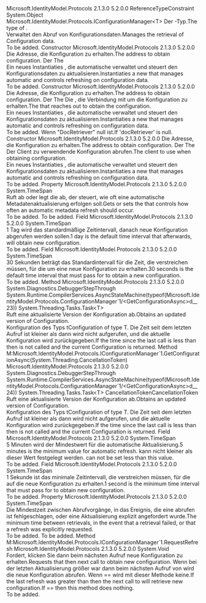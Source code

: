 <Type Name="ConfigurationManager&lt;T&gt;" FullName="Microsoft.IdentityModel.Protocols.ConfigurationManager&lt;T&gt;">
  <TypeSignature Language="C#" Value="public class ConfigurationManager&lt;T&gt; : Microsoft.IdentityModel.Protocols.IConfigurationManager&lt;T&gt; where T : class" />
  <TypeSignature Language="ILAsm" Value=".class public auto ansi ConfigurationManager`1&lt;class T&gt; extends System.Object implements class Microsoft.IdentityModel.Protocols.IConfigurationManager`1&lt;!T&gt;" />
  <TypeSignature Language="DocId" Value="T:Microsoft.IdentityModel.Protocols.ConfigurationManager`1" />
  <TypeSignature Language="VB.NET" Value="Public Class ConfigurationManager(Of T)&#xA;Implements IConfigurationManager(Of T)" />
  <TypeSignature Language="F#" Value="type ConfigurationManager&lt;'T (requires 'T : null)&gt; = class&#xA;    interface IConfigurationManager&lt;'T (requires 'T : null)&gt;" />
  <AssemblyInfo>
    <AssemblyName>Microsoft.IdentityModel.Protocols</AssemblyName>
    <AssemblyVersion>2.1.3.0</AssemblyVersion>
    <AssemblyVersion>5.2.0.0</AssemblyVersion>
  </AssemblyInfo>
  <TypeParameters>
    <TypeParameter Name="T">
      <Constraints>
        <ParameterAttribute>ReferenceTypeConstraint</ParameterAttribute>
      </Constraints>
    </TypeParameter>
  </TypeParameters>
  <Base>
    <BaseTypeName>System.Object</BaseTypeName>
  </Base>
  <Interfaces>
    <Interface>
      <InterfaceName>Microsoft.IdentityModel.Protocols.IConfigurationManager&lt;T&gt;</InterfaceName>
    </Interface>
  </Interfaces>
  <Docs>
    <typeparam name="T"><span data-ttu-id="58e7a-101">Der <see cref="T:Microsoft.IdentityModel.Protocols.IDocumentRetriever" />-Typ.</span><span class="sxs-lookup"><span data-stu-id="58e7a-101">The type of <see cref="T:Microsoft.IdentityModel.Protocols.IDocumentRetriever" />.</span></span></typeparam>
    <summary>
            <span data-ttu-id="58e7a-102">Verwaltet den Abruf von Konfigurationsdaten.</span><span class="sxs-lookup"><span data-stu-id="58e7a-102">Manages the retrieval of Configuration data.</span></span>
            </summary>
    <remarks>To be added.</remarks>
  </Docs>
  <Members>
    <Member MemberName=".ctor">
      <MemberSignature Language="C#" Value="public ConfigurationManager (string metadataAddress, Microsoft.IdentityModel.Protocols.IConfigurationRetriever&lt;T&gt; configRetriever);" />
      <MemberSignature Language="ILAsm" Value=".method public hidebysig specialname rtspecialname instance void .ctor(string metadataAddress, class Microsoft.IdentityModel.Protocols.IConfigurationRetriever`1&lt;!T&gt; configRetriever) cil managed" />
      <MemberSignature Language="DocId" Value="M:Microsoft.IdentityModel.Protocols.ConfigurationManager`1.#ctor(System.String,Microsoft.IdentityModel.Protocols.IConfigurationRetriever{`0})" />
      <MemberSignature Language="VB.NET" Value="Public Sub New (metadataAddress As String, configRetriever As IConfigurationRetriever(Of T))" />
      <MemberSignature Language="F#" Value="new Microsoft.IdentityModel.Protocols.ConfigurationManager&lt;'T (requires 'T : null)&gt; : string * Microsoft.IdentityModel.Protocols.IConfigurationRetriever&lt;'T (requires 'T : null)&gt; -&gt; Microsoft.IdentityModel.Protocols.ConfigurationManager&lt;'T (requires 'T : null)&gt;" Usage="new Microsoft.IdentityModel.Protocols.ConfigurationManager&lt;'T (requires 'T : null)&gt; (metadataAddress, configRetriever)" />
      <MemberType>Constructor</MemberType>
      <AssemblyInfo>
        <AssemblyName>Microsoft.IdentityModel.Protocols</AssemblyName>
        <AssemblyVersion>2.1.3.0</AssemblyVersion>
        <AssemblyVersion>5.2.0.0</AssemblyVersion>
      </AssemblyInfo>
      <Parameters>
        <Parameter Name="metadataAddress" Type="System.String" />
        <Parameter Name="configRetriever" Type="Microsoft.IdentityModel.Protocols.IConfigurationRetriever&lt;T&gt;" />
      </Parameters>
      <Docs>
        <param name="metadataAddress"><span data-ttu-id="58e7a-103">Die Adresse, die Konfiguration zu erhalten.</span><span class="sxs-lookup"><span data-stu-id="58e7a-103">The address to obtain configuration.</span></span></param>
        <param name="configRetriever"><span data-ttu-id="58e7a-104">Der <see cref="T:Microsoft.IdentityModel.Protocols.IConfigurationRetriever`1" /></span><span class="sxs-lookup"><span data-stu-id="58e7a-104">The <see cref="T:Microsoft.IdentityModel.Protocols.IConfigurationRetriever`1" /></span></span></param>
        <summary>
            <span data-ttu-id="58e7a-105">Ein neues Instantiaties <see cref="T:Microsoft.IdentityModel.Protocols.ConfigurationManager`1" /> , die automatische verwaltet und steuert den Konfigurationsdaten zu aktualisieren.</span><span class="sxs-lookup"><span data-stu-id="58e7a-105">Instantiaties a new <see cref="T:Microsoft.IdentityModel.Protocols.ConfigurationManager`1" /> that manages automatic and controls refreshing on configuration data.</span></span>
            </summary>
        <remarks>To be added.</remarks>
      </Docs>
    </Member>
    <Member MemberName=".ctor">
      <MemberSignature Language="C#" Value="public ConfigurationManager (string metadataAddress, Microsoft.IdentityModel.Protocols.IConfigurationRetriever&lt;T&gt; configRetriever, Microsoft.IdentityModel.Protocols.IDocumentRetriever docRetriever);" />
      <MemberSignature Language="ILAsm" Value=".method public hidebysig specialname rtspecialname instance void .ctor(string metadataAddress, class Microsoft.IdentityModel.Protocols.IConfigurationRetriever`1&lt;!T&gt; configRetriever, class Microsoft.IdentityModel.Protocols.IDocumentRetriever docRetriever) cil managed" />
      <MemberSignature Language="DocId" Value="M:Microsoft.IdentityModel.Protocols.ConfigurationManager`1.#ctor(System.String,Microsoft.IdentityModel.Protocols.IConfigurationRetriever{`0},Microsoft.IdentityModel.Protocols.IDocumentRetriever)" />
      <MemberSignature Language="VB.NET" Value="Public Sub New (metadataAddress As String, configRetriever As IConfigurationRetriever(Of T), docRetriever As IDocumentRetriever)" />
      <MemberSignature Language="F#" Value="new Microsoft.IdentityModel.Protocols.ConfigurationManager&lt;'T (requires 'T : null)&gt; : string * Microsoft.IdentityModel.Protocols.IConfigurationRetriever&lt;'T (requires 'T : null)&gt; * Microsoft.IdentityModel.Protocols.IDocumentRetriever -&gt; Microsoft.IdentityModel.Protocols.ConfigurationManager&lt;'T (requires 'T : null)&gt;" Usage="new Microsoft.IdentityModel.Protocols.ConfigurationManager&lt;'T (requires 'T : null)&gt; (metadataAddress, configRetriever, docRetriever)" />
      <MemberType>Constructor</MemberType>
      <AssemblyInfo>
        <AssemblyName>Microsoft.IdentityModel.Protocols</AssemblyName>
        <AssemblyVersion>2.1.3.0</AssemblyVersion>
        <AssemblyVersion>5.2.0.0</AssemblyVersion>
      </AssemblyInfo>
      <Parameters>
        <Parameter Name="metadataAddress" Type="System.String" />
        <Parameter Name="configRetriever" Type="Microsoft.IdentityModel.Protocols.IConfigurationRetriever&lt;T&gt;" />
        <Parameter Name="docRetriever" Type="Microsoft.IdentityModel.Protocols.IDocumentRetriever" />
      </Parameters>
      <Docs>
        <param name="metadataAddress"><span data-ttu-id="58e7a-106">Die Adresse, die Konfiguration zu erhalten.</span><span class="sxs-lookup"><span data-stu-id="58e7a-106">The address to obtain configuration.</span></span></param>
        <param name="configRetriever"><span data-ttu-id="58e7a-107">Der <see cref="T:Microsoft.IdentityModel.Protocols.IConfigurationRetriever`1" /></span><span class="sxs-lookup"><span data-stu-id="58e7a-107">The <see cref="T:Microsoft.IdentityModel.Protocols.IConfigurationRetriever`1" /></span></span></param>
        <param name="docRetriever"><span data-ttu-id="58e7a-108">Die <see cref="T:Microsoft.IdentityModel.Protocols.IDocumentRetriever" /> , die Verbindung mit um die Konfiguration zu erhalten.</span><span class="sxs-lookup"><span data-stu-id="58e7a-108">The <see cref="T:Microsoft.IdentityModel.Protocols.IDocumentRetriever" /> that reaches out to obtain the configuration.</span></span></param>
        <summary>
            <span data-ttu-id="58e7a-109">Ein neues Instantiaties <see cref="T:Microsoft.IdentityModel.Protocols.ConfigurationManager`1" /> , die automatische verwaltet und steuert den Konfigurationsdaten zu aktualisieren.</span><span class="sxs-lookup"><span data-stu-id="58e7a-109">Instantiaties a new <see cref="T:Microsoft.IdentityModel.Protocols.ConfigurationManager`1" /> that manages automatic and controls refreshing on configuration data.</span></span>
            </summary>
        <remarks>To be added.</remarks>
        <exception cref="T:System.ArgumentNullException"><span data-ttu-id="58e7a-110">Wenn "DocRetriever" null ist.</span><span class="sxs-lookup"><span data-stu-id="58e7a-110">If 'docRetriever' is null.</span></span></exception>
      </Docs>
    </Member>
    <Member MemberName=".ctor">
      <MemberSignature Language="C#" Value="public ConfigurationManager (string metadataAddress, Microsoft.IdentityModel.Protocols.IConfigurationRetriever&lt;T&gt; configRetriever, System.Net.Http.HttpClient httpClient);" />
      <MemberSignature Language="ILAsm" Value=".method public hidebysig specialname rtspecialname instance void .ctor(string metadataAddress, class Microsoft.IdentityModel.Protocols.IConfigurationRetriever`1&lt;!T&gt; configRetriever, class System.Net.Http.HttpClient httpClient) cil managed" />
      <MemberSignature Language="DocId" Value="M:Microsoft.IdentityModel.Protocols.ConfigurationManager`1.#ctor(System.String,Microsoft.IdentityModel.Protocols.IConfigurationRetriever{`0},System.Net.Http.HttpClient)" />
      <MemberSignature Language="F#" Value="new Microsoft.IdentityModel.Protocols.ConfigurationManager&lt;'T (requires 'T : null)&gt; : string * Microsoft.IdentityModel.Protocols.IConfigurationRetriever&lt;'T (requires 'T : null)&gt; * System.Net.Http.HttpClient -&gt; Microsoft.IdentityModel.Protocols.ConfigurationManager&lt;'T (requires 'T : null)&gt;" Usage="new Microsoft.IdentityModel.Protocols.ConfigurationManager&lt;'T (requires 'T : null)&gt; (metadataAddress, configRetriever, httpClient)" />
      <MemberType>Constructor</MemberType>
      <AssemblyInfo>
        <AssemblyName>Microsoft.IdentityModel.Protocols</AssemblyName>
        <AssemblyVersion>2.1.3.0</AssemblyVersion>
        <AssemblyVersion>5.2.0.0</AssemblyVersion>
      </AssemblyInfo>
      <Parameters>
        <Parameter Name="metadataAddress" Type="System.String" />
        <Parameter Name="configRetriever" Type="Microsoft.IdentityModel.Protocols.IConfigurationRetriever&lt;T&gt;" />
        <Parameter Name="httpClient" Type="System.Net.Http.HttpClient" />
      </Parameters>
      <Docs>
        <param name="metadataAddress"><span data-ttu-id="58e7a-111">Die Adresse, die Konfiguration zu erhalten.</span><span class="sxs-lookup"><span data-stu-id="58e7a-111">The address to obtain configuration.</span></span></param>
        <param name="configRetriever"><span data-ttu-id="58e7a-112">Der <see cref="T:Microsoft.IdentityModel.Protocols.IConfigurationRetriever`1" /></span><span class="sxs-lookup"><span data-stu-id="58e7a-112">The <see cref="T:Microsoft.IdentityModel.Protocols.IConfigurationRetriever`1" /></span></span></param>
        <param name="httpClient"><span data-ttu-id="58e7a-113">Der Client zu verwendende Konfiguration abrufen.</span><span class="sxs-lookup"><span data-stu-id="58e7a-113">The client to use when obtaining configuration.</span></span></param>
        <summary>
            <span data-ttu-id="58e7a-114">Ein neues Instantiaties <see cref="T:Microsoft.IdentityModel.Protocols.ConfigurationManager`1" /> , die automatische verwaltet und steuert den Konfigurationsdaten zu aktualisieren.</span><span class="sxs-lookup"><span data-stu-id="58e7a-114">Instantiaties a new <see cref="T:Microsoft.IdentityModel.Protocols.ConfigurationManager`1" /> that manages automatic and controls refreshing on configuration data.</span></span>
            </summary>
        <remarks>To be added.</remarks>
      </Docs>
    </Member>
    <Member MemberName="AutomaticRefreshInterval">
      <MemberSignature Language="C#" Value="public TimeSpan AutomaticRefreshInterval { get; set; }" />
      <MemberSignature Language="ILAsm" Value=".property instance valuetype System.TimeSpan AutomaticRefreshInterval" />
      <MemberSignature Language="DocId" Value="P:Microsoft.IdentityModel.Protocols.ConfigurationManager`1.AutomaticRefreshInterval" />
      <MemberSignature Language="VB.NET" Value="Public Property AutomaticRefreshInterval As TimeSpan" />
      <MemberSignature Language="F#" Value="member this.AutomaticRefreshInterval : TimeSpan with get, set" Usage="Microsoft.IdentityModel.Protocols.ConfigurationManager&lt;'T (requires 'T : null)&gt;.AutomaticRefreshInterval" />
      <MemberType>Property</MemberType>
      <AssemblyInfo>
        <AssemblyName>Microsoft.IdentityModel.Protocols</AssemblyName>
        <AssemblyVersion>2.1.3.0</AssemblyVersion>
        <AssemblyVersion>5.2.0.0</AssemblyVersion>
      </AssemblyInfo>
      <ReturnValue>
        <ReturnType>System.TimeSpan</ReturnType>
      </ReturnValue>
      <Docs>
        <summary>
            <span data-ttu-id="58e7a-115">Ruft ab oder legt die <see cref="T:System.TimeSpan" /> ab, der steuert, wie oft eine automatische Metadatenaktualisierung erfolgen soll.</span><span class="sxs-lookup"><span data-stu-id="58e7a-115">Gets or sets the <see cref="T:System.TimeSpan" /> that controls how often an automatic metadata refresh should occur.</span></span>
            </summary>
        <value>To be added.</value>
        <remarks>To be added.</remarks>
      </Docs>
    </Member>
    <Member MemberName="DefaultAutomaticRefreshInterval">
      <MemberSignature Language="C#" Value="public static readonly TimeSpan DefaultAutomaticRefreshInterval;" />
      <MemberSignature Language="ILAsm" Value=".field public static initonly valuetype System.TimeSpan DefaultAutomaticRefreshInterval" />
      <MemberSignature Language="DocId" Value="F:Microsoft.IdentityModel.Protocols.ConfigurationManager`1.DefaultAutomaticRefreshInterval" />
      <MemberSignature Language="VB.NET" Value="Public Shared ReadOnly DefaultAutomaticRefreshInterval As TimeSpan " />
      <MemberSignature Language="F#" Value=" staticval mutable DefaultAutomaticRefreshInterval : TimeSpan" Usage="Microsoft.IdentityModel.Protocols.ConfigurationManager&lt;'T (requires 'T : null)&gt;.DefaultAutomaticRefreshInterval" />
      <MemberType>Field</MemberType>
      <AssemblyInfo>
        <AssemblyName>Microsoft.IdentityModel.Protocols</AssemblyName>
        <AssemblyVersion>2.1.3.0</AssemblyVersion>
        <AssemblyVersion>5.2.0.0</AssemblyVersion>
      </AssemblyInfo>
      <ReturnValue>
        <ReturnType>System.TimeSpan</ReturnType>
      </ReturnValue>
      <Docs>
        <summary>
            <span data-ttu-id="58e7a-116">1 Tag wird das standardmäßige Zeitintervall, danach <see cref="M:Microsoft.IdentityModel.Protocols.ConfigurationManager`1.GetConfigurationAsync" /> neue Konfiguration abgerufen werden sollen.</span><span class="sxs-lookup"><span data-stu-id="58e7a-116">1 day is the default time interval that afterwards, <see cref="M:Microsoft.IdentityModel.Protocols.ConfigurationManager`1.GetConfigurationAsync" /> will obtain new configuration.</span></span>
            </summary>
        <remarks>To be added.</remarks>
      </Docs>
    </Member>
    <Member MemberName="DefaultRefreshInterval">
      <MemberSignature Language="C#" Value="public static readonly TimeSpan DefaultRefreshInterval;" />
      <MemberSignature Language="ILAsm" Value=".field public static initonly valuetype System.TimeSpan DefaultRefreshInterval" />
      <MemberSignature Language="DocId" Value="F:Microsoft.IdentityModel.Protocols.ConfigurationManager`1.DefaultRefreshInterval" />
      <MemberSignature Language="VB.NET" Value="Public Shared ReadOnly DefaultRefreshInterval As TimeSpan " />
      <MemberSignature Language="F#" Value=" staticval mutable DefaultRefreshInterval : TimeSpan" Usage="Microsoft.IdentityModel.Protocols.ConfigurationManager&lt;'T (requires 'T : null)&gt;.DefaultRefreshInterval" />
      <MemberType>Field</MemberType>
      <AssemblyInfo>
        <AssemblyName>Microsoft.IdentityModel.Protocols</AssemblyName>
        <AssemblyVersion>2.1.3.0</AssemblyVersion>
        <AssemblyVersion>5.2.0.0</AssemblyVersion>
      </AssemblyInfo>
      <ReturnValue>
        <ReturnType>System.TimeSpan</ReturnType>
      </ReturnValue>
      <Docs>
        <summary>
            <span data-ttu-id="58e7a-117">30 Sekunden beträgt das Standardintervall für die Zeit, die verstreichen müssen, für die <see cref="M:Microsoft.IdentityModel.Protocols.ConfigurationManager`1.RequestRefresh" /> um eine neue Konfiguration zu erhalten.</span><span class="sxs-lookup"><span data-stu-id="58e7a-117">30 seconds is the default time interval that must pass for <see cref="M:Microsoft.IdentityModel.Protocols.ConfigurationManager`1.RequestRefresh" /> to obtain a new configuration.</span></span>
            </summary>
        <remarks>To be added.</remarks>
      </Docs>
    </Member>
    <Member MemberName="GetConfigurationAsync">
      <MemberSignature Language="C#" Value="public System.Threading.Tasks.Task&lt;T&gt; GetConfigurationAsync ();" />
      <MemberSignature Language="ILAsm" Value=".method public hidebysig instance class System.Threading.Tasks.Task`1&lt;!T&gt; GetConfigurationAsync() cil managed" />
      <MemberSignature Language="DocId" Value="M:Microsoft.IdentityModel.Protocols.ConfigurationManager`1.GetConfigurationAsync" />
      <MemberSignature Language="VB.NET" Value="Public Function GetConfigurationAsync () As Task(Of T)" />
      <MemberSignature Language="F#" Value="member this.GetConfigurationAsync : unit -&gt; System.Threading.Tasks.Task&lt;'T (requires 'T : null)&gt;" Usage="configurationManager.GetConfigurationAsync " />
      <MemberType>Method</MemberType>
      <AssemblyInfo>
        <AssemblyName>Microsoft.IdentityModel.Protocols</AssemblyName>
        <AssemblyVersion>2.1.3.0</AssemblyVersion>
        <AssemblyVersion>5.2.0.0</AssemblyVersion>
      </AssemblyInfo>
      <Attributes>
        <Attribute>
          <AttributeName>System.Diagnostics.DebuggerStepThrough</AttributeName>
        </Attribute>
        <Attribute>
          <AttributeName>System.Runtime.CompilerServices.AsyncStateMachine(typeof(Microsoft.IdentityModel.Protocols.ConfigurationManager`1/&lt;GetConfigurationAsync&gt;d__23))</AttributeName>
        </Attribute>
      </Attributes>
      <ReturnValue>
        <ReturnType>System.Threading.Tasks.Task&lt;T&gt;</ReturnType>
      </ReturnValue>
      <Parameters />
      <Docs>
        <summary>
            <span data-ttu-id="58e7a-118">Ruft eine aktualisierte Version der Konfiguration ab.</span><span class="sxs-lookup"><span data-stu-id="58e7a-118">Obtains an updated version of Configuration.</span></span>
            </summary>
        <returns><span data-ttu-id="58e7a-119">Konfiguration des Typs t</span><span class="sxs-lookup"><span data-stu-id="58e7a-119">Configuration of type T.</span></span></returns>
        <remarks><span data-ttu-id="58e7a-120">Die Zeit seit dem letzten Aufruf ist kleiner als <see cref="P:Microsoft.IdentityModel.Protocols.ConfigurationManager`1.AutomaticRefreshInterval" /> dann <see cref="M:Microsoft.IdentityModel.Protocols.IConfigurationRetriever`1.GetConfigurationAsync(System.String,Microsoft.IdentityModel.Protocols.IDocumentRetriever,System.Threading.CancellationToken)" /> wird nicht aufgerufen, und die aktuelle Konfiguration wird zurückgegeben.</span><span class="sxs-lookup"><span data-stu-id="58e7a-120">If the time since the last call is less than <see cref="P:Microsoft.IdentityModel.Protocols.ConfigurationManager`1.AutomaticRefreshInterval" /> then <see cref="M:Microsoft.IdentityModel.Protocols.IConfigurationRetriever`1.GetConfigurationAsync(System.String,Microsoft.IdentityModel.Protocols.IDocumentRetriever,System.Threading.CancellationToken)" /> is not called and the current Configuration is returned.</span></span></remarks>
      </Docs>
    </Member>
    <Member MemberName="GetConfigurationAsync">
      <MemberSignature Language="C#" Value="public System.Threading.Tasks.Task&lt;T&gt; GetConfigurationAsync (System.Threading.CancellationToken cancel);" />
      <MemberSignature Language="ILAsm" Value=".method public hidebysig newslot virtual instance class System.Threading.Tasks.Task`1&lt;!T&gt; GetConfigurationAsync(valuetype System.Threading.CancellationToken cancel) cil managed" />
      <MemberSignature Language="DocId" Value="M:Microsoft.IdentityModel.Protocols.ConfigurationManager`1.GetConfigurationAsync(System.Threading.CancellationToken)" />
      <MemberSignature Language="VB.NET" Value="Public Function GetConfigurationAsync (cancel As CancellationToken) As Task(Of T)" />
      <MemberSignature Language="F#" Value="abstract member GetConfigurationAsync : System.Threading.CancellationToken -&gt; System.Threading.Tasks.Task&lt;'T (requires 'T : null)&gt;&#xA;override this.GetConfigurationAsync : System.Threading.CancellationToken -&gt; System.Threading.Tasks.Task&lt;'T (requires 'T : null)&gt;" Usage="configurationManager.GetConfigurationAsync cancel" />
      <MemberType>Method</MemberType>
      <Implements>
        <InterfaceMember>M:Microsoft.IdentityModel.Protocols.IConfigurationManager`1.GetConfigurationAsync(System.Threading.CancellationToken)</InterfaceMember>
      </Implements>
      <AssemblyInfo>
        <AssemblyName>Microsoft.IdentityModel.Protocols</AssemblyName>
        <AssemblyVersion>2.1.3.0</AssemblyVersion>
        <AssemblyVersion>5.2.0.0</AssemblyVersion>
      </AssemblyInfo>
      <Attributes>
        <Attribute>
          <AttributeName>System.Diagnostics.DebuggerStepThrough</AttributeName>
        </Attribute>
        <Attribute>
          <AttributeName>System.Runtime.CompilerServices.AsyncStateMachine(typeof(Microsoft.IdentityModel.Protocols.ConfigurationManager`1/&lt;GetConfigurationAsync&gt;d__24))</AttributeName>
        </Attribute>
      </Attributes>
      <ReturnValue>
        <ReturnType>System.Threading.Tasks.Task&lt;T&gt;</ReturnType>
      </ReturnValue>
      <Parameters>
        <Parameter Name="cancel" Type="System.Threading.CancellationToken" />
      </Parameters>
      <Docs>
        <param name="cancel"><span data-ttu-id="58e7a-121">CancellationToken</span><span class="sxs-lookup"><span data-stu-id="58e7a-121">CancellationToken</span></span></param>
        <summary>
            <span data-ttu-id="58e7a-122">Ruft eine aktualisierte Version der Konfiguration ab.</span><span class="sxs-lookup"><span data-stu-id="58e7a-122">Obtains an updated version of Configuration.</span></span>
            </summary>
        <returns><span data-ttu-id="58e7a-123">Konfiguration des Typs t</span><span class="sxs-lookup"><span data-stu-id="58e7a-123">Configuration of type T.</span></span></returns>
        <remarks><span data-ttu-id="58e7a-124">Die Zeit seit dem letzten Aufruf ist kleiner als <see cref="P:Microsoft.IdentityModel.Protocols.ConfigurationManager`1.AutomaticRefreshInterval" /> dann <see cref="M:Microsoft.IdentityModel.Protocols.IConfigurationRetriever`1.GetConfigurationAsync(System.String,Microsoft.IdentityModel.Protocols.IDocumentRetriever,System.Threading.CancellationToken)" /> wird nicht aufgerufen, und die aktuelle Konfiguration wird zurückgegeben.</span><span class="sxs-lookup"><span data-stu-id="58e7a-124">If the time since the last call is less than <see cref="P:Microsoft.IdentityModel.Protocols.ConfigurationManager`1.AutomaticRefreshInterval" /> then <see cref="M:Microsoft.IdentityModel.Protocols.IConfigurationRetriever`1.GetConfigurationAsync(System.String,Microsoft.IdentityModel.Protocols.IDocumentRetriever,System.Threading.CancellationToken)" /> is not called and the current Configuration is returned.</span></span></remarks>
      </Docs>
    </Member>
    <Member MemberName="MinimumAutomaticRefreshInterval">
      <MemberSignature Language="C#" Value="public static readonly TimeSpan MinimumAutomaticRefreshInterval;" />
      <MemberSignature Language="ILAsm" Value=".field public static initonly valuetype System.TimeSpan MinimumAutomaticRefreshInterval" />
      <MemberSignature Language="DocId" Value="F:Microsoft.IdentityModel.Protocols.ConfigurationManager`1.MinimumAutomaticRefreshInterval" />
      <MemberSignature Language="VB.NET" Value="Public Shared ReadOnly MinimumAutomaticRefreshInterval As TimeSpan " />
      <MemberSignature Language="F#" Value=" staticval mutable MinimumAutomaticRefreshInterval : TimeSpan" Usage="Microsoft.IdentityModel.Protocols.ConfigurationManager&lt;'T (requires 'T : null)&gt;.MinimumAutomaticRefreshInterval" />
      <MemberType>Field</MemberType>
      <AssemblyInfo>
        <AssemblyName>Microsoft.IdentityModel.Protocols</AssemblyName>
        <AssemblyVersion>2.1.3.0</AssemblyVersion>
        <AssemblyVersion>5.2.0.0</AssemblyVersion>
      </AssemblyInfo>
      <ReturnValue>
        <ReturnType>System.TimeSpan</ReturnType>
      </ReturnValue>
      <Docs>
        <summary>
            <span data-ttu-id="58e7a-125">5 Minuten wird der Mindestwert für die automatische Aktualisierung.</span><span class="sxs-lookup"><span data-stu-id="58e7a-125">5 minutes is the minimum value for automatic refresh.</span></span> <span data-ttu-id="58e7a-126"><see cref="P:Microsoft.IdentityModel.Protocols.ConfigurationManager`1.AutomaticRefreshInterval" />kann nicht kleiner als dieser Wert festgelegt werden.</span><span class="sxs-lookup"><span data-stu-id="58e7a-126"><see cref="P:Microsoft.IdentityModel.Protocols.ConfigurationManager`1.AutomaticRefreshInterval" /> can not be set less than this value.</span></span>
            </summary>
        <remarks>To be added.</remarks>
      </Docs>
    </Member>
    <Member MemberName="MinimumRefreshInterval">
      <MemberSignature Language="C#" Value="public static readonly TimeSpan MinimumRefreshInterval;" />
      <MemberSignature Language="ILAsm" Value=".field public static initonly valuetype System.TimeSpan MinimumRefreshInterval" />
      <MemberSignature Language="DocId" Value="F:Microsoft.IdentityModel.Protocols.ConfigurationManager`1.MinimumRefreshInterval" />
      <MemberSignature Language="VB.NET" Value="Public Shared ReadOnly MinimumRefreshInterval As TimeSpan " />
      <MemberSignature Language="F#" Value=" staticval mutable MinimumRefreshInterval : TimeSpan" Usage="Microsoft.IdentityModel.Protocols.ConfigurationManager&lt;'T (requires 'T : null)&gt;.MinimumRefreshInterval" />
      <MemberType>Field</MemberType>
      <AssemblyInfo>
        <AssemblyName>Microsoft.IdentityModel.Protocols</AssemblyName>
        <AssemblyVersion>2.1.3.0</AssemblyVersion>
        <AssemblyVersion>5.2.0.0</AssemblyVersion>
      </AssemblyInfo>
      <ReturnValue>
        <ReturnType>System.TimeSpan</ReturnType>
      </ReturnValue>
      <Docs>
        <summary>
            <span data-ttu-id="58e7a-127">1 Sekunde ist das minimale Zeitintervall, die verstreichen müssen, für die <see cref="M:Microsoft.IdentityModel.Protocols.ConfigurationManager`1.RequestRefresh" /> auf die neue Konfiguration zu erhalten.</span><span class="sxs-lookup"><span data-stu-id="58e7a-127">1 second is the minimum time interval that must pass for <see cref="M:Microsoft.IdentityModel.Protocols.ConfigurationManager`1.RequestRefresh" /> to obtain new configuration.</span></span>
            </summary>
        <remarks>To be added.</remarks>
      </Docs>
    </Member>
    <Member MemberName="RefreshInterval">
      <MemberSignature Language="C#" Value="public TimeSpan RefreshInterval { get; set; }" />
      <MemberSignature Language="ILAsm" Value=".property instance valuetype System.TimeSpan RefreshInterval" />
      <MemberSignature Language="DocId" Value="P:Microsoft.IdentityModel.Protocols.ConfigurationManager`1.RefreshInterval" />
      <MemberSignature Language="VB.NET" Value="Public Property RefreshInterval As TimeSpan" />
      <MemberSignature Language="F#" Value="member this.RefreshInterval : TimeSpan with get, set" Usage="Microsoft.IdentityModel.Protocols.ConfigurationManager&lt;'T (requires 'T : null)&gt;.RefreshInterval" />
      <MemberType>Property</MemberType>
      <AssemblyInfo>
        <AssemblyName>Microsoft.IdentityModel.Protocols</AssemblyName>
        <AssemblyVersion>2.1.3.0</AssemblyVersion>
        <AssemblyVersion>5.2.0.0</AssemblyVersion>
      </AssemblyInfo>
      <ReturnValue>
        <ReturnType>System.TimeSpan</ReturnType>
      </ReturnValue>
      <Docs>
        <summary>
            <span data-ttu-id="58e7a-128">Die Mindestzeit zwischen Abrufvorgänge, in das Ereignis, die eine abrufen ist fehlgeschlagen, oder eine Aktualisierung explizit angefordert wurde.</span><span class="sxs-lookup"><span data-stu-id="58e7a-128">The minimum time between retrievals, in the event that a retrieval failed, or that a refresh was explicitly requested.</span></span>
            </summary>
        <value>To be added.</value>
        <remarks>To be added.</remarks>
      </Docs>
    </Member>
    <Member MemberName="RequestRefresh">
      <MemberSignature Language="C#" Value="public void RequestRefresh ();" />
      <MemberSignature Language="ILAsm" Value=".method public hidebysig newslot virtual instance void RequestRefresh() cil managed" />
      <MemberSignature Language="DocId" Value="M:Microsoft.IdentityModel.Protocols.ConfigurationManager`1.RequestRefresh" />
      <MemberSignature Language="VB.NET" Value="Public Sub RequestRefresh ()" />
      <MemberSignature Language="F#" Value="abstract member RequestRefresh : unit -&gt; unit&#xA;override this.RequestRefresh : unit -&gt; unit" Usage="configurationManager.RequestRefresh " />
      <MemberType>Method</MemberType>
      <Implements>
        <InterfaceMember>M:Microsoft.IdentityModel.Protocols.IConfigurationManager`1.RequestRefresh</InterfaceMember>
      </Implements>
      <AssemblyInfo>
        <AssemblyName>Microsoft.IdentityModel.Protocols</AssemblyName>
        <AssemblyVersion>2.1.3.0</AssemblyVersion>
        <AssemblyVersion>5.2.0.0</AssemblyVersion>
      </AssemblyInfo>
      <ReturnValue>
        <ReturnType>System.Void</ReturnType>
      </ReturnValue>
      <Parameters />
      <Docs>
        <summary>
            <span data-ttu-id="58e7a-129">Fordert, klicken Sie dann beim nächsten Aufruf <see cref="M:Microsoft.IdentityModel.Protocols.ConfigurationManager`1.GetConfigurationAsync" /> neue Konfiguration zu erhalten.</span><span class="sxs-lookup"><span data-stu-id="58e7a-129">Requests that then next call to <see cref="M:Microsoft.IdentityModel.Protocols.ConfigurationManager`1.GetConfigurationAsync" /> obtain new configuration.</span></span>
            <span data-ttu-id="58e7a-130"><para>Wenn bei der letzten Aktualisierung größer war <see cref="P:Microsoft.IdentityModel.Protocols.ConfigurationManager`1.RefreshInterval" /> dann beim nächsten Aufruf von <see cref="M:Microsoft.IdentityModel.Protocols.ConfigurationManager`1.GetConfigurationAsync" /> wird die neue Konfiguration abrufen.</para> <para>Wenn <see cref="P:Microsoft.IdentityModel.Protocols.ConfigurationManager`1.RefreshInterval" />  ==  <see cref="F:System.TimeSpan.MaxValue" /> wird mit dieser Methode keine.</para></span><span class="sxs-lookup"><span data-stu-id="58e7a-130"><para>If the last refresh was greater than <see cref="P:Microsoft.IdentityModel.Protocols.ConfigurationManager`1.RefreshInterval" /> then the next call to <see cref="M:Microsoft.IdentityModel.Protocols.ConfigurationManager`1.GetConfigurationAsync" /> will retrieve new configuration.</para><para>If <see cref="P:Microsoft.IdentityModel.Protocols.ConfigurationManager`1.RefreshInterval" /> == <see cref="F:System.TimeSpan.MaxValue" /> then this method does nothing.</para></span></span></summary>
        <remarks>To be added.</remarks>
      </Docs>
    </Member>
  </Members>
</Type>